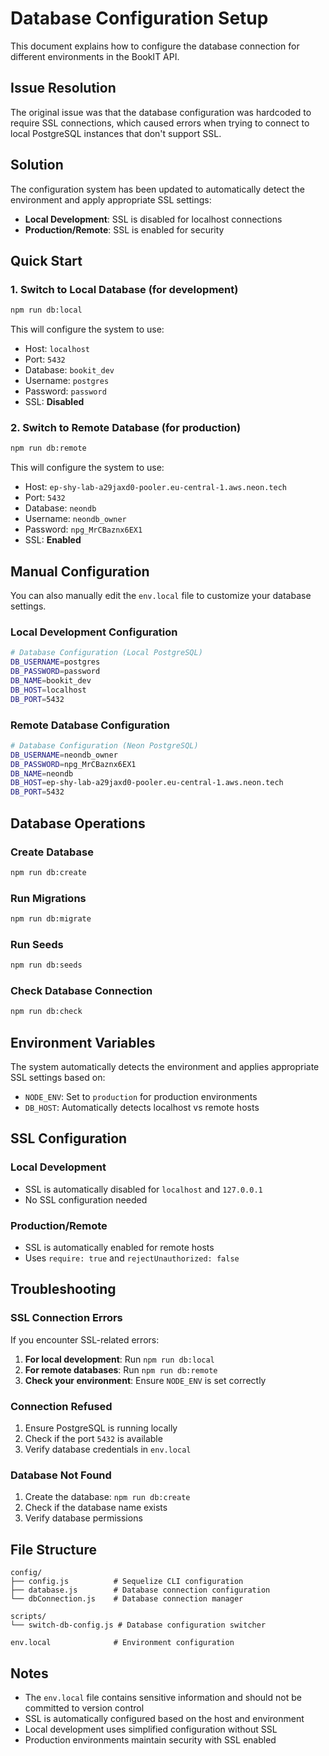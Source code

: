 # Database Configuration Setup

This document explains how to configure the database connection for different environments in the BookIT API.

## Issue Resolution

The original issue was that the database configuration was hardcoded to require SSL connections, which caused errors when trying to connect to local PostgreSQL instances that don't support SSL.

## Solution

The configuration system has been updated to automatically detect the environment and apply appropriate SSL settings:

- **Local Development**: SSL is disabled for localhost connections
- **Production/Remote**: SSL is enabled for security

## Quick Start

### 1. Switch to Local Database (for development)

```bash
npm run db:local
```

This will configure the system to use:
- Host: `localhost`
- Port: `5432`
- Database: `bookit_dev`
- Username: `postgres`
- Password: `password`
- SSL: **Disabled**

### 2. Switch to Remote Database (for production)

```bash
npm run db:remote
```

This will configure the system to use:
- Host: `ep-shy-lab-a29jaxd0-pooler.eu-central-1.aws.neon.tech`
- Port: `5432`
- Database: `neondb`
- Username: `neondb_owner`
- Password: `npg_MrCBaznx6EX1`
- SSL: **Enabled**

## Manual Configuration

You can also manually edit the `env.local` file to customize your database settings.

### Local Development Configuration

```bash
# Database Configuration (Local PostgreSQL)
DB_USERNAME=postgres
DB_PASSWORD=password
DB_NAME=bookit_dev
DB_HOST=localhost
DB_PORT=5432
```

### Remote Database Configuration

```bash
# Database Configuration (Neon PostgreSQL)
DB_USERNAME=neondb_owner
DB_PASSWORD=npg_MrCBaznx6EX1
DB_NAME=neondb
DB_HOST=ep-shy-lab-a29jaxd0-pooler.eu-central-1.aws.neon.tech
DB_PORT=5432
```

## Database Operations

### Create Database

```bash
npm run db:create
```

### Run Migrations

```bash
npm run db:migrate
```

### Run Seeds

```bash
npm run db:seeds
```

### Check Database Connection

```bash
npm run db:check
```

## Environment Variables

The system automatically detects the environment and applies appropriate SSL settings based on:

- `NODE_ENV`: Set to `production` for production environments
- `DB_HOST`: Automatically detects localhost vs remote hosts

## SSL Configuration

### Local Development
- SSL is automatically disabled for `localhost` and `127.0.0.1`
- No SSL configuration needed

### Production/Remote
- SSL is automatically enabled for remote hosts
- Uses `require: true` and `rejectUnauthorized: false`

## Troubleshooting

### SSL Connection Errors

If you encounter SSL-related errors:

1. **For local development**: Run `npm run db:local`
2. **For remote databases**: Run `npm run db:remote`
3. **Check your environment**: Ensure `NODE_ENV` is set correctly

### Connection Refused

1. Ensure PostgreSQL is running locally
2. Check if the port `5432` is available
3. Verify database credentials in `env.local`

### Database Not Found

1. Create the database: `npm run db:create`
2. Check if the database name exists
3. Verify database permissions

## File Structure

```
config/
├── config.js          # Sequelize CLI configuration
├── database.js        # Database connection configuration
└── dbConnection.js    # Database connection manager

scripts/
└── switch-db-config.js # Database configuration switcher

env.local              # Environment configuration
```

## Notes

- The `env.local` file contains sensitive information and should not be committed to version control
- SSL is automatically configured based on the host and environment
- Local development uses simplified configuration without SSL
- Production environments maintain security with SSL enabled
